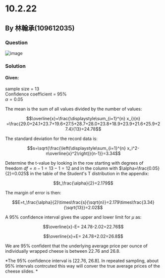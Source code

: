 # 10.2.22


## By 林翰承(109612035)

### Question
![image](https://github.com/kailin91814/202402_Stat/assets/162086593/1bdcdaae-21bc-45d6-b79d-cd1fd5673795)

### Solution
#### Given:
sample size = 13\
Confidence coefficient = 95%\
$\alpha=0.05$

The mean is the sum of all values divided by the number of values:

 $$\overline{x}=\frac{\displaystyle\sum_{i=1}^{n} x_i}{n} =\frac{29.0+24.1+23.7+19.6+27.5+28.7+28.0+23.8+18.9+23.9+21.6+25.9+27.4}{13}=24.78$$

 The standard deviation for the record data is:

$$s=\sqrt{\frac{\left(\displaystyle\sum_{i=1}^{n} x_i^2-n\overline{x}^2\right)}{n-1}}=3.34$$

Determine the t-value by looking in the row starting with degrees of freedom $df=n-1=13-1=12$ and in the column with $\alpha=\frac{0.05}{2}=0.025$ in the table of the Student's T distribution in the appendix:

$$t_\frac{\alpha}{2}=2.179$$

The margin of error is then:

$$E=t_\frac{\alpha}{2}\times\frac{s}{\sqrt{n}}=2.179\times\frac{3.34}{\sqrt{13}}=2.02$$

A 95% confidence interval gives the upper and lower limit for $\mu$ as:

$$\overline{x}-E= 24.78-2.02=22.76$$

$$\overline{x}+E= 24.78+2.02=26.8$$

We are 95% confident that the underlying average price per ounce of individually wrapped cheese is between 22.76 and 26.8.

*The 95\% confidence interval is [22.76, 26.8]. In repeated sampling, about 95\% intervals contrcuted this way will conver the true average prices of the cheese slides. *

